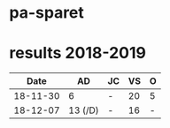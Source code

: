 # pa-sparet

# results 2018-2019

Date|AD|JC|VS|O|
-----------|-----|-----|-----|-----|
18-11-30 |6|-|20|5|
18-12-07 |13 (/D)|-|16|-|
